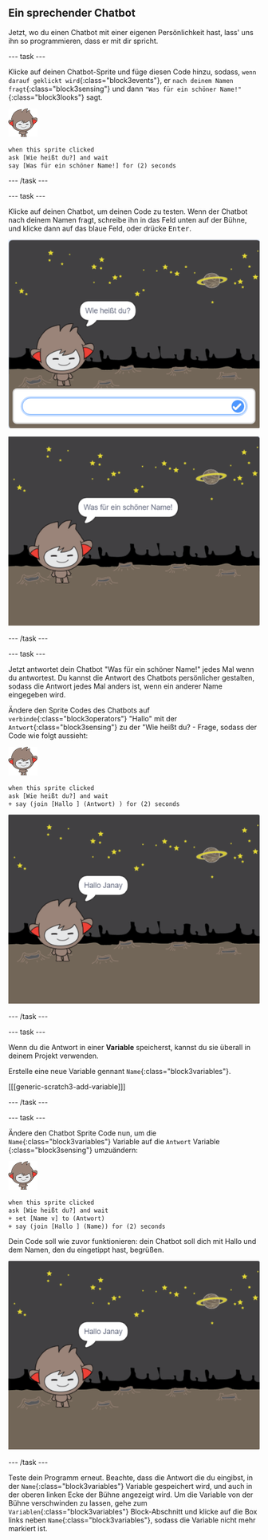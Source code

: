 ## Ein sprechender Chatbot

Jetzt, wo du einen Chatbot mit einer eigenen Persönlichkeit hast, lass' uns ihn so programmieren, dass er mit dir spricht.

--- task ---

Klicke auf deinen Chatbot-Sprite und füge diesen Code hinzu, sodass, `wenn darauf geklickt wird`{:class="block3events"}, er `nach deinem Namen fragt`{:class="block3sensing"} und dann `"Was für ein schöner Name!"`{:class="block3looks"} sagt.

![nano sprite](images/nano-sprite.png)

```blocks3
when this sprite clicked
ask [Wie heißt du?] and wait
say [Was für ein schöner Name!] for (2) seconds
```

--- /task ---

--- task ---

Klicke auf deinen Chatbot, um deinen Code zu testen. Wenn der Chatbot nach deinem Namen fragt, schreibe ihn in das Feld unten auf der Bühne, und klicke dann auf das blaue Feld, oder drücke <kbd>Enter</kbd>.

![Eine ChatBot-Antwort ausprobieren](images/chatbot-ask-test1.png)

![Eine ChatBot-Antwort ausprobieren](images/chatbot-ask-test2.png)

--- /task ---

--- task ---

Jetzt antwortet dein Chatbot "Was für ein schöner Name!" jedes Mal wenn du antwortest. Du kannst die Antwort des Chatbots persönlicher gestalten, sodass die Antwort jedes Mal anders ist, wenn ein anderer Name eingegeben wird.

Ändere den Sprite Codes des Chatbots auf `verbinde`{:class="block3operators"} "Hallo" mit der `Antwort`{:class="block3sensing"} zu der "Wie heißt du? - Frage, sodass der Code wie folgt aussieht:

![nano sprite](images/nano-sprite.png)

```blocks3
when this sprite clicked
ask [Wie heißt du?] and wait
+ say (join [Hallo ] (Antwort) ) for (2) seconds
```

![Eine personalisierte Antwort ausprobieren](images/chatbot-answer-test.png)

--- /task ---

--- task ---

Wenn du die Antwort in einer **Variable** speicherst, kannst du sie überall in deinem Projekt verwenden.

Erstelle eine neue Variable gennant `Name`{:class="block3variables"}.

[[[generic-scratch3-add-variable]]]

--- /task ---

--- task ---

Ändere den Chatbot Sprite Code nun, um die `Name`{:class="block3variables"} Variable auf die `Antwort` Variable {:class="block3sensing"} umzuändern:

![nano sprite](images/nano-sprite.png)

```blocks3
when this sprite clicked
ask [Wie heißt du?] and wait
+ set [Name v] to (Antwort)
+ say (join [Hallo ] (Name)) for (2) seconds
```

Dein Code soll wie zuvor funktionieren: dein Chatbot soll dich mit Hallo und dem Namen, den du eingetippt hast, begrüßen.

![Eine personalisierte Antwort ausprobieren](images/chatbot-answer-test.png)

--- /task ---

Teste dein Programm erneut. Beachte, dass die Antwort die du eingibst, in der `Name`{:class="block3variables"} Variable gespeichert wird, und auch in der oberen linken Ecke der Bühne angezeigt wird. Um die Variable von der Bühne verschwinden zu lassen, gehe zum `Variablen`{:class="block3variables"} Block-Abschnitt und klicke auf die Box links neben `Name`{:class="block3variables"}, sodass die Variable nicht mehr markiert ist.
